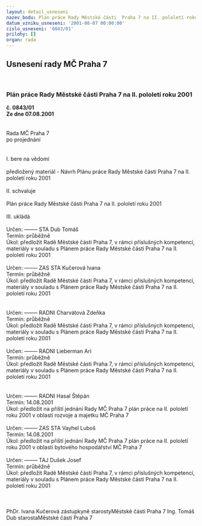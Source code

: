 ```yaml
---
layout: detail_usneseni
nazev_bodu: Plán práce Rady Městské části  Praha 7 na II. pololetí roku 2001
datum_vzniku_usneseni: '2001-08-07 00:00:00'
cislo_usneseni: '0843/01'
prilohy: []
organ: rada
---
```

<div id="ucUsn_pList" class="usn">
	<span><h2>Usnesení rady MČ Praha 7 </h2>
<br></span><div class="standBody">
<span><h3>Plán práce Rady Městské části  Praha 7 na II. pololetí roku 2001</h3></span><div class="center">
		<strong>č. 0843/01</strong><br>
	</div>
<div class="center">
		<strong>Ze dne 07.08.2001</strong><br><br>
	</div>
<br>Rada MČ Praha 7<br>po projednání<br><br><br>I.	bere na vědomí<br><br> předložený materiál - Návrh Plánu práce Rady Městské části  Praha 7 na II. pololetí roku 2001<br><br>II.	schvaluje <br><br>Plán práce Rady Městské části Praha 7 na II. pololetí roku 2001<br><br>III.	ukládá <br><br> Určen:	–––––	STA Dub Tomáš<br>Termín: průběžně<br>Úkol:	předložit Radě Městské části Praha 7, v rámci příslušných kompetencí, materiály v souladu s Plánem práce Rady Městské části Praha 7 na II. pololetí roku 2001<br> <br> Určen:	–––––	ZAS STA Kučerová Ivana<br>Termín: průběžně<br>Úkol:	předložit Radě Městské části Praha 7, v rámci příslušných kompetencí, materiály v souladu s Plánem práce Rady Městské části Praha 7 na II. pololetí roku 2001<br> <br> <br> Určen:	–––––	RADNI Charvátová Zdeňka<br>Termín: průběžně<br>Úkol:	předložit Radě Městské části Praha 7, v rámci příslušných kompetencí, materiály v souladu s Plánem práce Rady Městské části Praha 7 na II. pololetí roku 2001<br> <br> Určen:	–––––	RADNI Lieberman Ari<br>Termín: průběžně<br>Úkol:	předložit Radě Městské části Praha 7, v rámci příslušných kompetencí, materiály v souladu s Plánem práce Rady Městské části Praha 7 na II. pololetí roku 2001<br> <br> <br> Určen:	–––––	RADNI Hasal Štěpán<br>Termín: 14.08.2001<br>Úkol:	předložit na příští jednání Rady MČ Praha 7 plán práce na II. pololetí roku 2001 v oblasti rozvoje a majetku MČ Praha 7<br> <br> Určen:	–––––	ZAS STA Vayhel Luboš<br>Termín: 14.08.2001<br>Úkol:	předložit na příští jednání Rady MČ Praha 7 plán práce na II. pololetí roku 2001 v oblasti bytového hospodářství MČ Praha 7<br> <br> Určen:	–––––	TAJ Dušek Josef<br>Termín: průběžně<br>Úkol:	předložit Radě Městské části Praha 7, v rámci příslušných kompetencí, materiály v souladu s Plánem práce Rady Městské části Praha 7 na II. pololetí roku 2001<br> <br><br> 	<br>PhDr. Ivana Kučerová zástupkyně starostyMěstské části Praha 7	Ing. Tomáš Dub starostaMěstské části Praha 7<br>	<br><br>
</div>
</div>
